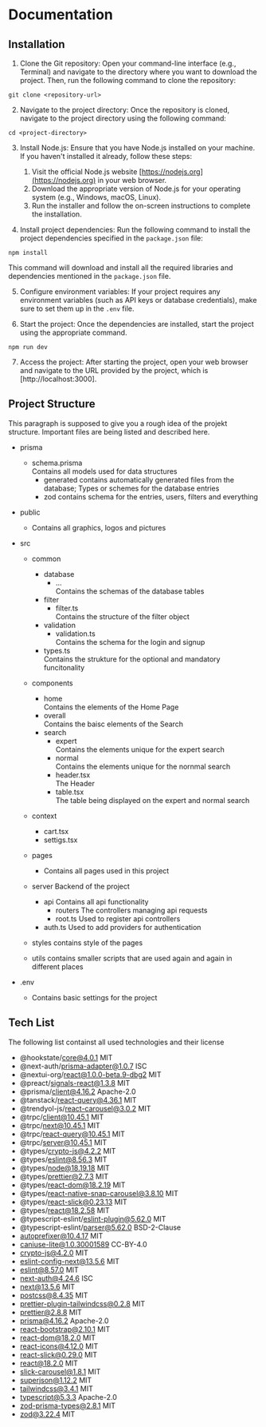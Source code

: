 # Documentation

## Installation

1. Clone the Git repository: Open your command-line interface (e.g., Terminal) and navigate to the directory where you want to download the project. Then, run the following command to clone the repository:

```
git clone <repository-url>
```


2. Navigate to the project directory: Once the repository is cloned, navigate to the project directory using the following command:

```
cd <project-directory>
```


3. Install Node.js: Ensure that you have Node.js installed on your machine. If you haven't installed it already, follow these steps:

    1. Visit the official Node.js website [https://nodejs.org](https://nodejs.org) in your web browser.
    2. Download the appropriate version of Node.js for your operating system (e.g., Windows, macOS, Linux).
    3. Run the installer and follow the on-screen instructions to complete the installation.

4. Install project dependencies: Run the following command to install the project dependencies specified in the `package.json` file:
```
npm install
```
This command will download and install all the required libraries and dependencies mentioned in the `package.json` file.

5. Configure environment variables: If your project requires any environment variables (such as API keys or database credentials), make sure to set them up in the `.env` file.

6. Start the project: Once the dependencies are installed, start the project using the appropriate command.

```
npm run dev
```

7. Access the project: After starting the project, open your web browser and navigate to the URL provided by the project, which is [http://localhost:3000].


## Project Structure

This paragraph is supposed to give you a rough idea of the projekt structure. Important files are being listed and described here.

- prisma
  - schema.prisma               
  Contains all models used for data structures
    - generated
    contains automatically generated files from the database; Types or schemes for the database entries
    - zod
    contains schema for the entries, users, filters and everything

- public
    - Contains all graphics, logos and pictures 

- src
    - common
        - database
            - ...               
            Contains the schemas of the database tables
        - filter        
            - filter.ts        
             Contains the structure of the filter object
        - validation   
            - validation.ts     
            Contains the schema for the login and signup
        - types.ts              
        Contains the strukture for the optional and mandatory funcitonality
    - components
        - home                  
        Contains the elements of the Home Page
        - overall               
        Contains the baisc elements of the Search
        - search
            - expert            
            Contains the elements unique for the expert search
            - normal            
            Contains the elements unique for the nornmal search
            - header.tsx        
            The Header
            - table.tsx         
            The table being displayed on the expert and normal search

    - context
        - cart.tsx
        - settigs.tsx

    - pages                     
        - Contains all pages used in this project 

    - server
    Backend of the project
        - api
        Contains all api functionality
            - routers
            The controllers managing api requests
            - root.ts
            Used to register api controllers
        - auth.ts
        Used to add providers for authentication

    - styles
    contains style of the pages

    - utils
    contains smaller scripts that are used again and again in different places

- .env
    - Contains basic settings for the project 

## Tech List

The following list containst all used technologies and their license

- @hookstate/core@4.0.1                     MIT
- @next-auth/prisma-adapter@1.0.7           ISC
- @nextui-org/react@1.0.0-beta.9-dbg2       MIT
- @preact/signals-react@1.3.8               MIT
- @prisma/client@4.16.2                     Apache-2.0
- @tanstack/react-query@4.36.1              MIT
- @trendyol-js/react-carousel@3.0.2         MIT
- @trpc/client@10.45.1                      MIT
- @trpc/next@10.45.1                        MIT
- @trpc/react-query@10.45.1                 MIT
- @trpc/server@10.45.1                      MIT
- @types/crypto-js@4.2.2                    MIT
- @types/eslint@8.56.3                      MIT
- @types/node@18.19.18                      MIT
- @types/prettier@2.7.3                     MIT
- @types/react-dom@18.2.19                  MIT
- @types/react-native-snap-carousel@3.8.10  MIT
- @types/react-slick@0.23.13                MIT
- @types/react@18.2.58                      MIT
- @typescript-eslint/eslint-plugin@5.62.0   MIT
- @typescript-eslint/parser@5.62.0          BSD-2-Clause
- autoprefixer@10.4.17                      MIT
- caniuse-lite@1.0.30001589                 CC-BY-4.0
- crypto-js@4.2.0                           MIT
- eslint-config-next@13.5.6                 MIT
- eslint@8.57.0                             MIT
- next-auth@4.24.6                          ISC
- next@13.5.6                               MIT
- postcss@8.4.35                            MIT
- prettier-plugin-tailwindcss@0.2.8         MIT
- prettier@2.8.8                            MIT
- prisma@4.16.2                             Apache-2.0
- react-bootstrap@2.10.1                    MIT
- react-dom@18.2.0                          MIT
- react-icons@4.12.0                        MIT
- react-slick@0.29.0                        MIT
- react@18.2.0                              MIT
- slick-carousel@1.8.1                      MIT
- superjson@1.12.2                          MIT
- tailwindcss@3.4.1                         MIT
- typescript@5.3.3                          Apache-2.0
- zod-prisma-types@2.8.1                    MIT
- zod@3.22.4                                MIT



